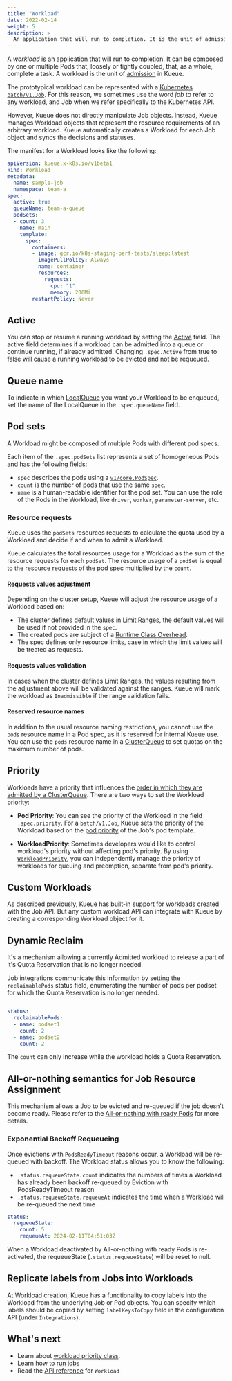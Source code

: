 ```yaml
---
title: "Workload"
date: 2022-02-14
weight: 5
description: >
  An application that will run to completion. It is the unit of admission in Kueue. Sometimes referred to as job.
---
```


A _workload_ is an application that will run to completion. It can be composed
by one or multiple Pods that, loosely or tightly coupled, that, as a whole,
complete a task. A workload is the unit of [admission](/docs/concepts#admission) in Kueue.

The prototypical workload can be represented with a
[Kubernetes `batch/v1.Job`](https://kubernetes.io/docs/concepts/workloads/controllers/job/).
For this reason, we sometimes use the word _job_ to refer to any workload, and
Job when we refer specifically to the Kubernetes API.

However, Kueue does not directly manipulate Job objects. Instead, Kueue manages
Workload objects that represent the resource requirements of an arbitrary
workload. Kueue automatically creates a Workload for each Job object and syncs
the decisions and statuses.

The manifest for a Workload looks like the following:

```yaml
apiVersion: kueue.x-k8s.io/v1beta1
kind: Workload
metadata:
  name: sample-job
  namespace: team-a
spec:
  active: true
  queueName: team-a-queue
  podSets:
  - count: 3
    name: main
    template:
      spec:
        containers:
        - image: gcr.io/k8s-staging-perf-tests/sleep:latest
          imagePullPolicy: Always
          name: container
          resources:
            requests:
              cpu: "1"
              memory: 200Mi
        restartPolicy: Never
```
## Active

You can stop or resume a running workload by setting the [Active](/docs/reference/kueue.v1beta1#kueue-x-k8s-io-v1beta1-WorkloadSpec) field. The active field determines if a workload can be admitted into a queue or continue running, if already admitted.
Changing `.spec.Active` from true to false will cause a running workload to be evicted and not be requeued.

## Queue name

To indicate in which [LocalQueue](/docs/concepts/local_queue) you want your Workload to be
enqueued, set the name of the LocalQueue in the `.spec.queueName` field.

## Pod sets

A Workload might be composed of multiple Pods with different pod specs.

Each item of the `.spec.podSets` list represents a set of homogeneous Pods and has
the following fields:

- `spec` describes the pods using a [`v1/core.PodSpec`](https://kubernetes.io/docs/reference/kubernetes-api/workload-resources/pod-v1/#PodSpec).
- `count` is the number of pods that use the same `spec`.
- `name` is a human-readable identifier for the pod set. You can use the role of
  the Pods in the Workload, like `driver`, `worker`, `parameter-server`, etc.

### Resource requests

Kueue uses the `podSets` resources requests to calculate the quota used by a Workload and decide if and when to admit a Workload.

Kueue calculates the total resources usage for a Workload as the sum of the resource requests for each `podSet`. The resource usage of a `podSet` is equal to the resource requests of the pod spec multiplied by the `count`.

#### Requests values adjustment

Depending on the cluster setup, Kueue will adjust the resource usage of a Workload based on:

- The cluster defines default values in [Limit Ranges](https://kubernetes.io/docs/concepts/policy/limit-range/), the default values will be used if not provided in the `spec`.
- The created pods are subject of a [Runtime Class Overhead](https://kubernetes.io/docs/concepts/scheduling-eviction/pod-overhead/).
- The spec defines only resource limits, case in which the limit values will be treated as requests.

#### Requests values validation

In cases when the cluster defines Limit Ranges, the values resulting from the adjustment above will be validated against the ranges.
Kueue will mark the workload as `Inadmissible` if the range validation fails.

#### Reserved resource names

In addition to the usual resource naming restrictions, you cannot use the `pods` resource name in a Pod spec, as it is reserved for internal Kueue use. You can use the `pods` resource name in a [ClusterQueue](/docs/concepts/cluster_queue#resources) to set quotas on the maximum number of pods.

## Priority

Workloads have a priority that influences the [order in which they are admitted by a ClusterQueue](/docs/concepts/cluster_queue#queueing-strategy).
There are two ways to set the Workload priority:

- **Pod Priority**: You can see the priority of the Workload in the field `.spec.priority`.
For a `batch/v1.Job`, Kueue sets the priority of the Workload based on the
[pod priority](https://kubernetes.io/docs/concepts/scheduling-eviction/pod-priority-preemption/) of the Job's pod template.

- **WorkloadPriority**: Sometimes developers would like to control workload's priority without affecting pod's priority.
By using [`WorkloadPriority`](/docs/concepts/workload_priority_class),
you can independently manage the priority of workloads for queuing and preemption, separate from pod's priority.

## Custom Workloads

As described previously, Kueue has built-in support for workloads created with
the Job API. But any custom workload API can integrate with Kueue by
creating a corresponding Workload object for it.

## Dynamic Reclaim

It's a mechanism allowing a currently Admitted workload to release a part of it's Quota Reservation that is no longer needed.

Job integrations communicate this information by setting the `reclaimablePods` status field, enumerating the number of pods per podset for which the Quota Reservation is no longer needed.

```yaml

status:
  reclaimablePods:
  - name: podset1
    count: 2
  - name: podset2
    count: 2

```
The `count` can only increase while the workload holds a Quota Reservation.

## All-or-nothing semantics for Job Resource Assignment

This mechanism allows a Job to be evicted and re-queued if the job doesn't become ready.
Please refer to the [All-or-nothing with ready Pods](/docs/tasks/setup_wait_for_pods_ready) for more details.

### Exponential Backoff Requeueing

Once evictions with `PodsReadyTimeout` reasons occur, a Workload will be re-queued with backoff.
The Workload status allows you to know the following:

- `.status.requeueState.count` indicates the numbers of times a Workload has already been backoff re-queued by Eviction with PodsReadyTimeout reason
- `.status.requeueState.requeueAt` indicates the time when a Workload will be re-queued the next time

```yaml
status:
  requeueState:
    count: 5
    requeueAt: 2024-02-11T04:51:03Z
```

When a Workload deactivated by All-or-nothing with ready Pods is re-activated,
the requeueState (`.status.requeueState`) will be reset to null.

## Replicate labels from Jobs into Workloads
At Workload creation, Kueue has a functionality to copy labels into the Workload from the underlying Job or Pod objects. You can specify which labels should be copied by setting `labelKeysToCopy` field in the configuration API (under `Integrations`).


## What's next

- Learn about [workload priority class](/docs/concepts/workload_priority_class).
- Learn how to [run jobs](/docs/tasks/run/jobs)
- Read the [API reference](/docs/reference/kueue.v1beta1/#kueue-x-k8s-io-v1beta1-Workload) for `Workload`
